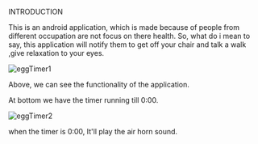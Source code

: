 INTRODUCTION

This is an android application, which is made because of people from different occupation are not focus on there health. So, what do i mean to say, this application will notify them to get off your chair and talk a walk ,give relaxation to your eyes.

![eggTimer1](https://user-images.githubusercontent.com/43117040/62004875-69111680-b148-11e9-9a32-57153c1ff02f.png)

Above, we can see the functionality of the application.

At bottom we have the timer running till 0:00.

![eggTimer2](https://user-images.githubusercontent.com/43117040/62004889-c5743600-b148-11e9-8dde-837fd6e186bb.png)

when the timer is 0:00, It'll play the air horn sound.
